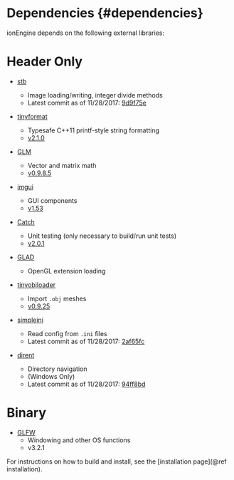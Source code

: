 
Dependencies {#dependencies}
============

ionEngine depends on the following external libraries:

Header Only
===========

  - [stb](https://github.com/nothings/stb)

    - Image loading/writing, integer divide methods
    - Latest commit as of 11/28/2017: [9d9f75e](https://github.com/nothings/stb/commit/9d9f75eb682dd98b34de08bb5c489c6c561c9fa6)

  - [tinyformat](https://github.com/c42f/tinyformat)

    - Typesafe C++11 printf-style string formatting
    - [v2.1.0](https://github.com/c42f/tinyformat/releases/tag/v2.1.0)

  - [GLM](https://github.com/g-truc/glm)

    - Vector and matrix math
    - [v0.9.8.5](https://github.com/g-truc/glm/releases/tag/0.9.8.5)

  - [imgui](https://github.com/ocornut/imgui)

    - GUI components
    - [v1.53](https://github.com/ocornut/imgui/releases/tag/v1.53)

  - [Catch](https://github.com/philsquared/Catch)

    - Unit testing (only necessary to build/run unit tests)
    - [v2.0.1](https://github.com/catchorg/Catch2/releases/tag/v2.0.1)

  - [GLAD](https://github.com/iondune/glad)

    - OpenGL extension loading

  - [tinyobjloader](https://github.com/syoyo/tinyobjloader)

    - Import `.obj` meshes
    - [v0.9.25](https://github.com/syoyo/tinyobjloader/releases/tag/v0.9.25)

  - [simpleini](https://github.com/brofield/simpleini)

    - Read config from `.ini` files
    - Latest commit as of 11/28/2017: [2af65fc](https://github.com/brofield/simpleini/commit/2af65fcc504f8242752755e836709762ef7ce062)

  - [dirent](https://github.com/tronkko/dirent)

    - Directory navigation
    - (Windows Only)
    - Latest commit as of 11/28/2017: [94ff8bd](https://github.com/tronkko/dirent/commit/94ff8bdbb4e11eea5fba17b92edfcdc4b4ece769)

Binary
======

  - [GLFW](http://www.glfw.org/)
    - Windowing and other OS functions
    - v3.2.1

For instructions on how to build and install, see the [installation page](@ref installation).
